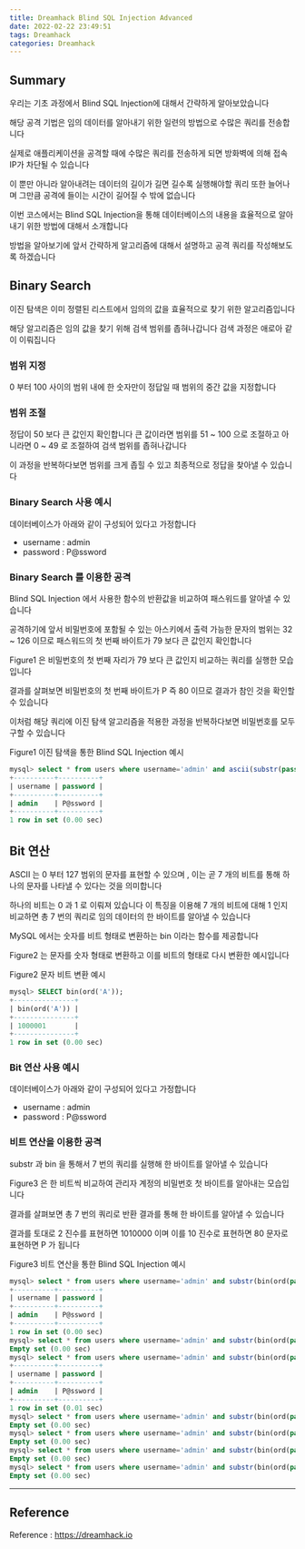 ```yaml
---
title: Dreamhack Blind SQL Injection Advanced
date: 2022-02-22 23:49:51
tags: Dreamhack
categories: Dreamhack
---
```


## Summary
우리는 기초 과정에서 Blind SQL Injection에 대해서 간략하게 알아보았습니다

해당 공격 기법은 임의 데이터를 알아내기 위한 일련의 방법으로 수많은 쿼리를 전송합니다

실제로 애플리케이션을 공격할 때에 수많은 쿼리를 전송하게 되면 방화벽에 의해 접속 IP가 차단될 수 있습니다

이 뿐만 아니라 알아내려는 데이터의 길이가 길면 길수록 실행해야할 쿼리 또한 늘어나며 그만큼 공격에 들이는 시간이 길어질 수 밖에 없습니다

이번 코스에서는 Blind SQL Injection을 통해 데이터베이스의 내용을 효율적으로 알아내기 위한 방법에 대해서 소개합니다

방법을 알아보기에 앞서 간략하게 알고리즘에 대해서 설명하고 공격 쿼리를 작성해보도록 하겠습니다

## Binary Search
이진 탐색은 이미 정렬된 리스트에서 임의의 값을 효율적으로 찾기 위한 알고리즘입니다

해당 알고리즘은 임의 값을 찾기 위해 검색 범위를 좁혀나갑니다
검색 과정은 애로아 같이 이뤄집니다

### 범위 지정
0 부터 100 사이의 범위 내에 한 숫자만이 정답일 때 범위의 중간 값을 지정합니다

### 범위 조절
정답이 50 보다 큰 값인지 확인합니다
큰 값이라면 범위를 51 ~ 100 으로 조절하고 아니라면 0 ~ 49 로 조절하여 검색 범위를 좁혀나갑니다

이 과정을 반복하다보면 범위를 크게 좁힐 수 있고 최종적으로 정답을 찾아낼 수 있습니다

### Binary Search 사용 예시
데이터베이스가 아래와 같이 구성되어 있다고 가정합니다

- username : admin
- password : P@ssword

### Binary Search 를 이용한 공격
Blind SQL Injection 에서 사용한 함수의 반환값을 비교하여 패스워드를 알아낼 수 있습니다

공격하기에 앞서 비밀번호에 포함될 수 있는 아스키에서 출력 가능한 문자의 범위는 32 ~ 126 이므로 패스워드의 첫 번째 바이트가 79 보다 큰 값인지 확인합니다

Figure1 은 비밀번호의 첫 번째 자리가 79 보다 큰 값인지 비교하는 쿼리를 실행한 모습입니다

결과를 살펴보면 비밀번호의 첫 번째 바이트가 P 즉 80 이므로 결과가 참인 것을 확인할 수 있습니다

이처럼 해당 쿼리에 이진 탐색 알고리즘을 적용한 과정을 반복하다보면 비밀번호를 모두 구할 수 있습니다

Figure1 이진 탐색을 통한 Blind SQL Injection 예시

```SQL
mysql> select * from users where username='admin' and ascii(substr(password, 1, 1))>79;
+----------+----------+
| username | password |
+----------+----------+
| admin    | P@ssword |
+----------+----------+
1 row in set (0.00 sec)
```

## Bit 연산
ASCII 는 0 부터 127 범위의 문자를 표현할 수 있으며 , 이는 곧 7 개의 비트를 통해 하나의 문자를 나타낼 수 있다는 것을 의미합니다

하나의 비트는 0 과 1 로 이뤄져 있습니다
이 특징을 이용해 7 개의 비트에 대해 1 인지 비교하면 총 7 번의 쿼리로 임의 데이터의 한 바이트를 알아낼 수 있습니다

MySQL 에서는 숫자를 비트 형태로 변환하는 bin 이라는 함수를 제공합니다

Figure2 는 문자를 숫자 형태로 변환하고 이를 비트의 형태로 다시 변환한 예시입니다

Figure2 문자 비트 변환 예시

```SQL
mysql> SELECT bin(ord('A'));
+---------------+
| bin(ord('A')) |
+---------------+
| 1000001       |
+---------------+
1 row in set (0.00 sec)
```

### Bit 연산 사용 예시
데이터베이스가 아래와 같이 구성되어 있다고 가정합니다

- username : admin
- password : P@ssword

### 비트 연산을 이용한 공격
substr 과 bin 을 통해서 7 번의 쿼리를 실행해 한 바이트를 알아낼 수 있습니다

Figure3 은 한 비트씩 비교하여 관리자 계정의 비밀번호 첫 바이트를 알아내는 모습입니다

결과를 살펴보면 총 7 번의 쿼리로 반환 결과를 통해 한 바이트를 알아낼 수 있습니다

결과를 토대로 2 진수를 표현하면 1010000 이며 이를 10 진수로 표현하면 80 문자로 표현하면 P 가 됩니다

Figure3 비트 연산을 통한 Blind SQL Injection 예시

```SQL
mysql> select * from users where username='admin' and substr(bin(ord(password)),1,1)=1;
+----------+----------+
| username | password |
+----------+----------+
| admin    | P@ssword |
+----------+----------+
1 row in set (0.00 sec)
mysql> select * from users where username='admin' and substr(bin(ord(password)),2,1)=1;
Empty set (0.00 sec)
mysql> select * from users where username='admin' and substr(bin(ord(password)),3,1)=1;
+----------+----------+
| username | password |
+----------+----------+
| admin    | P@ssword |
+----------+----------+
1 row in set (0.01 sec)
mysql> select * from users where username='admin' and substr(bin(ord(password)),4,1)=1;
Empty set (0.00 sec)
mysql> select * from users where username='admin' and substr(bin(ord(password)),5,1)=1;
Empty set (0.00 sec)
mysql> select * from users where username='admin' and substr(bin(ord(password)),6,1)=1;
Empty set (0.00 sec)
mysql> select * from users where username='admin' and substr(bin(ord(password)),7,1)=1;
Empty set (0.00 sec)
```

* * * 

## Reference
Reference : https://dreamhack.io